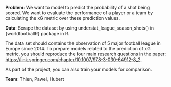 **Problem**: We want to model to predict the probability of a shot being scored. We want to evaluate the performance of a player or a team by calculating the xG metric over these prediction values.

**Data**: Scrape the dataset by using understat_league_season_shots() in {worldfootballR} package in R.
 
The data set should contains the observation of 5 major football league in Europe since 2014. To prepare models related to the prediction of xG metric, you should reproduce the four main research questions in the paper: https://link.springer.com/chapter/10.1007/978-3-030-64912-8_2.

As part of the project, you can also train your models for comparison.

**Team**: Thien, Pawel, Hubert
